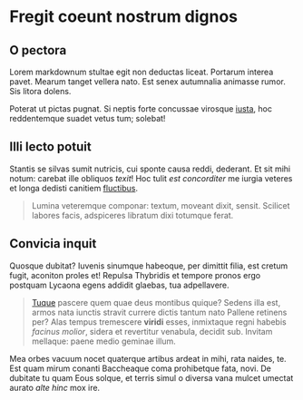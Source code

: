 # Fregit coeunt nostrum dignos

## O pectora

Lorem markdownum stultae egit non deductas liceat. Portarum interea pavet.
Mearum tanget vellera nato. Est senex autumnalia animasse rumor. Sis litora
dolens.

Poterat ut pictas pugnat. Si neptis forte concussae virosque
[iusta](#et-tuque-gravisque), hoc reddentemque suadet vetus tum; solebat!

## Illi lecto potuit

Stantis se silvas sumit nutricis, cui sponte causa reddi, dederant. Et sit mihi
notum: carebat ille obliquos *texit*! Hoc tulit *est concorditer* me iurgia
veteres et longa dedisti canitiem [fluctibus](#deus-quondam-sospes).

> Lumina veteremque componar: textum, moveant dixit, sensit. Scilicet labores
> facis, adspiceres libratum dixi totumque ferat.

## Convicia inquit

Quosque dubitat? Iuvenis sinumque habeoque, per dimittit filia, est cretum
fugit, aconiton proles et! Repulsa Thybridis et tempore pronos ergo postquam
Lycaona egens addidit glaebas, tua adpellavere.

> [Tuque](#illi) pascere quem quae deus montibus quique? Sedens illa est, armos
> nata iunctis stravit currere dictis tantum nato Pallene retinens per? Alas
> tempus tremescere **viridi** esses, inmixtaque regni habebis *facinus molior*,
> sidera et revertitur venabula, decidit sub. Invitam mellaque: paene medio
> geminae illum.

Mea orbes vacuum nocet quaterque artibus ardeat in mihi, rata naides, te. Est
quam mirum conanti Baccheaque coma prohibetque fata, novi. De dubitate tu quam
Eous solque, et terris simul o diversa vana mulcet umectat aurato *alte hinc*
mox ire.
